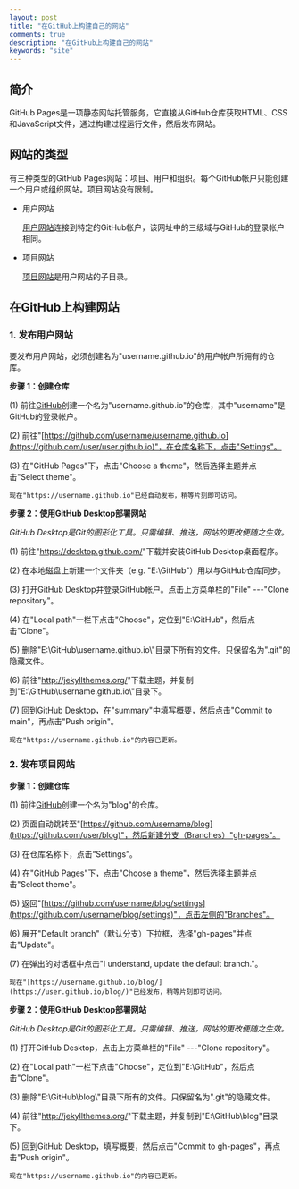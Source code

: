 ```yaml
---
layout: post
title: "在GitHub上构建自己的网站"
comments: true
description: "在GitHub上构建自己的网站"
keywords: "site"
---
```


## 简介
GitHub Pages是一项静态网站托管服务，它直接从GitHub仓库获取HTML、CSS和JavaScript文件，通过构建过程运行文件，然后发布网站。

## 网站的类型
有三种类型的GitHub Pages网站：项目、用户和组织。每个GitHub帐户只能创建一个用户或组织网站。项目网站没有限制。

- 用户网站

    [用户网站](https://username.github.io/)连接到特定的GitHub帐户，该网址中的三级域与GitHub的登录帐户相同。

- 项目网站

    [项目网站](https://username.github.io/repository)是用户网站的子目录。

## 在GitHub上构建网站

### 1. 发布用户网站
要发布用户网站，必须创建名为"username.github.io"的用户帐户所拥有的仓库。

**步骤 1：创建仓库**

(1) 前往[GitHub](https://github.com/new)创建一个名为"username.github.io"的仓库，其中"username"是GitHub的登录帐户。

(2) 前往"[https://github.com/username/username.github.io](https://github.com/user/user.github.io)"，在仓库名称下，点击"Settings"。

(3) 在"GitHub Pages"下，点击"Choose a theme"，然后选择主题并点击"Select theme"。

    现在"https://username.github.io"已经自动发布，稍等片刻即可访问。

**步骤 2：使用GitHub Desktop部署网站**

*GitHub Desktop是Git的图形化工具。只需编辑、推送，网站的更改便随之生效。* 

(1) 前往"<https://desktop.github.com/>"下载并安装GitHub Desktop桌面程序。

(2) 在本地磁盘上新建一个文件夹（e.g. "E:\\GitHub"）用以与GitHub仓库同步。

(3) 打开GitHub Desktop并登录GitHub帐户。点击上方菜单栏的"File" ---"Clone repository"。

(4) 在"Local path"一栏下点击"Choose"，定位到"E:\\GitHub"，然后点击"Clone"。

(5) 删除"E:\\GitHub\\username.github.io\\"目录下所有的文件。只保留名为".git"的隐藏文件。

(6) 前往"<http://jekyllthemes.org/>"下载主题，并复制到"E:\\GitHub\\username.github.io\\"目录下。

(7) 回到GitHub Desktop，在"summary"中填写概要，然后点击"Commit to main"，再点击"Push origin"。

    现在"https://username.github.io"的内容已更新。

### 2. 发布项目网站

**步骤 1：创建仓库**

(1) 前往[GitHub](https://github.com/new)创建一个名为"blog"的仓库。

(2) 页面自动跳转至"[https://github.com/username/blog](https://github.com/user/blog)"，然后新建分支（Branches）"gh-pages"。

(3) 在仓库名称下，点击“Settings”。

(4) 在"GitHub Pages"下，点击"Choose a theme"，然后选择主题并点击"Select theme"。 <br/>

(5) 返回"[https://github.com/username/blog/settings](https://github.com/username/blog/settings)"，点击左侧的"Branches"。

(6) 展开"Default branch"（默认分支）下拉框，选择"gh-pages"并点击"Update"。

(7) 在弹出的对话框中点击"I understand, update the default branch."。

    现在"[https://username.github.io/blog/](https://user.github.io/blog/)"已经发布，稍等片刻即可访问。

**步骤 2：使用GitHub Desktop部署网站**

*GitHub Desktop是Git的图形化工具。只需编辑、推送，网站的更改便随之生效。*

(1) 打开GitHub Desktop，点击上方菜单栏的"File" ---"Clone repository"。

(2) 在"Local path"一栏下点击"Choose"，定位到"E:\\GitHub"，然后点击"Clone"。

(3) 删除"E:\\GitHub\\blog\\"目录下所有的文件。只保留名为".git"的隐藏文件。

(4) 前往"<http://jekyllthemes.org/>"下载主题，并复制到"E:\\GitHub\\blog"目录下。

(5) 回到GitHub Desktop，填写概要，然后点击"Commit to gh-pages"，再点击"Push origin"。

    现在"https://username.github.io"的内容已更新。
